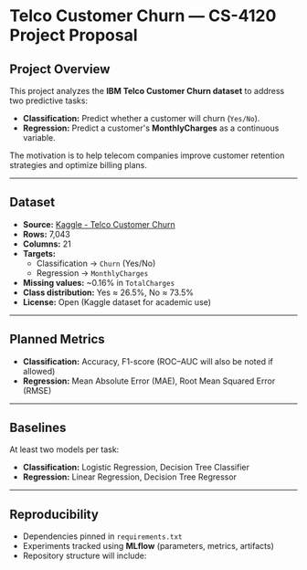 # Telco Customer Churn — CS-4120 Project Proposal

## Project Overview
This project analyzes the **IBM Telco Customer Churn dataset** to address two predictive tasks:
- **Classification:** Predict whether a customer will churn (`Yes/No`).
- **Regression:** Predict a customer's **MonthlyCharges** as a continuous variable.

The motivation is to help telecom companies improve customer retention strategies and optimize billing plans.

---

## Dataset
- **Source:** [Kaggle - Telco Customer Churn](https://www.kaggle.com/datasets/blastchar/telco-customer-churn)  
- **Rows:** 7,043  
- **Columns:** 21  
- **Targets:**  
  - Classification → `Churn` (Yes/No)  
  - Regression → `MonthlyCharges`  
- **Missing values:** ~0.16% in `TotalCharges`  
- **Class distribution:** Yes ≈ 26.5%, No ≈ 73.5%  
- **License:** Open (Kaggle dataset for academic use)

---

## Planned Metrics
- **Classification:** Accuracy, F1-score (ROC–AUC will also be noted if allowed)  
- **Regression:** Mean Absolute Error (MAE), Root Mean Squared Error (RMSE)

---

## Baselines
At least two models per task:
- **Classification:** Logistic Regression, Decision Tree Classifier  
- **Regression:** Linear Regression, Decision Tree Regressor  

---

## Reproducibility
- Dependencies pinned in `requirements.txt`  
- Experiments tracked using **MLflow** (parameters, metrics, artifacts)  
- Repository structure will include: